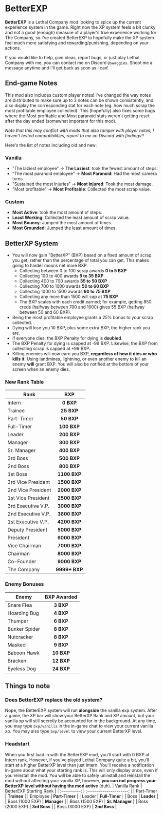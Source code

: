 # BetterEXP

**BetterEXP** is a Lethal Company mod looking to spice up the current experience system in the game. Right now the XP system feels a bit clunky and not a good (enough) measure of a player's true experience working for The Company, so I've created BetterEXP to hopefully make the XP system feel much more satisfying and rewarding/punishing, depending on your actions.

If you would like to help, give ideas, report bugs, or just play Lethal Company with me, you can contact me on Discord `@swaggies`. Shoot me a message anytime and I'll get back as soon as I can!


## End-game Notes
This mod also includes custom player notes! I've changed the way notes are distributed to make sure up to 3 notes can be shown consistently, and also display the corresponding stat for each note (eg. how much scrap the most profitable employee collected). This (hopefully) also fixes some bugs where the Most profitable and Most paranoid stats weren't getting reset after the day ended (somewhat important for this mod).

*Note that this may conflict with mods that also tamper with player notes, I haven't tested compatibilities, report to me on Discord with findings!!*

Here's the list of notes including old and new:
### Vanilla
- "The laziest employee" -> **The Laziest**: took the fewest amount of steps.
- "The most paranoid employee" -> **Most Paranoid**: Had the most camera turns.
- "Sustained the most injuries" -> **Most Injured**: Took the most damage.
- "Most profitable" -> **Most Profitable**: Collected the most scrap value.

### Custom
- **Most Active**: took the most amount of steps.
- **Least Working**: Collected the least amount of scrap value.
- **Most Bouncy**: Jumped the most amount of times.
- **Most Grounded**: Jumped the least amount of times.

## BetterXP System
- You will now gain "BetterXP" (BXP) based on a fixed amount of scrap you get, rather than the percentage of total you can get. This makes going to harder moons net more BXP.
    - Collecting between 0 to 100 scrap awards **0 to 5 BXP**
    - Collecting 100 to 400 awards **5 to 35 BXP**
    - Collecting 400 to 700 awards **35 to 50 BXP**
    - Collecting 700 to 1000 awards **50 to 60 BXP**
    - Collecting 1000 to 1500 awards **60 to 75 BXP**
    - Collecting any more than 1500 will cap at **75 BXP**
    - The BXP scales with each credit earned; for example, getting 850 creds (halfway between 700 and 1000) gives 55 BXP (halfway between 50 and 60 BXP).
- Being the most profitable employee grants a 25% bonus to your scrap collected.
- Dying will lose you 10 BXP, plus some extra BXP, the higher rank you are.
- If everyone dies, the BXP Penalty for dying is **doubled**.
- The BXP Penalty for dying is capped at -99 BXP. Likewise, the BXP from collecting scrap is capped at +99 BXP.
- Killing enemies will now earn you BXP, **regardless of how it dies or who kills it**. Using landmines, lightning, or even another enemy to kill an enemy **will** grant BXP. You will also be notified at the bottom of your screen when an enemy dies.

### New Rank Table
| Rank | BXP |
| ---- | :-: |
| Intern | **0 BXP** |
| Trainee | **25 BXP** |
| Part-Timer | **50 BXP** |
| Full-Timer | **100 BXP** |
| Leader | **200 BXP** |
| Manager | **300 BXP** |
| Sr. Manager | **400 BXP** |
| 3rd Boss | **500 BXP** |
| 2nd Boss | **800 BXP** |
| 1st Boss | **1100 BXP** |
| 3rd Vice President | **1500 BXP** |
| 2nd Vice President | **2000 BXP** |
| 1st Vice President | **2500 BXP** |
| 3rd Executive V.P. | **3000 BXP** |
| 2nd Executive V.P. | **3600 BXP** |
| 1st Executive V.P. | **4200 BXP** |
| Deputy President | **5000 BXP** |
| President | **6000 BXP** |
| Vice Chairman | **7000 BXP** |
| Chairman | **8000 BXP** |
| Co-Founder | **9000 BXP** |
| The Company | **9999+ BXP** |

### Enemy Bonuses
| Enemy | BXP Awarded |
| ----- | :---------: |
| Snare Flea | **3 BXP** |
| Hoarding Bug | **4 BXP** |
| Thumper | **6 BXP** |
| Bunker Spider | **8 BXP** |
| Nutcracker | **8 BXP** |
| Masked | **9 BXP** |
| Baboon Hawk | **10 BXP** |
| Bracken | **12 BXP** |
| Eyeless Dog | **24 BXP** |


## Things to note
### Does BetterEXP replace the old system?
Nope, the BetterEXP system will run **alongside** the vanilla exp system. After a game, the XP bar will show your BetterXP Rank and XP amount, but your vanilla xp will still secretly be accounted for in the background. At any time, you may type `bxp/vanilla` in the in-game chat to view your current vanilla xp. You may also type `bxp/level` to view your current BetterXP level.

### Headstart
When you first load in with the BetterEXP mod, you'll start with 0 BXP at Intern rank. However, if you've played Lethal Company quite a bit, you'll start at a higher BetterXP level than just Intern. You'll receive a notification in-game about what your starting rank is. This will only display once, even if you reinstall the mod. You will be able to safely uninstall and reinstall the mod without affecting your vanilla XP, however, **you can not progress your BetterXP level without having the mod active** (duh).
| Vanilla Rank | BetterEXP Starting Rank |
| :----------: | :---------------------: |
| Part-Timer | **Trainee** |
| Employee | **Part-Timer** |
| Leader | **Full-Timer** |
| Boss | **Leader** |
| Boss (1000 EXP) | **Manager** |
| Boss (1500 EXP) | **Sr. Manager** |
| Boss (2000 EXP) | **3rd Boss** |
| Boss (3000 EXP) | **2nd Boss** |